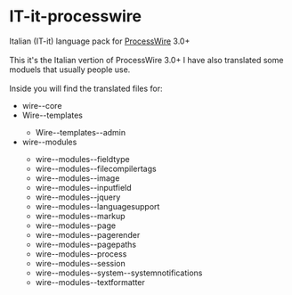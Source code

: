 # IT-it-processwire
Italian (IT-it) language pack for <a href="http://processwire.com/">ProcessWire</a> 3.0+
<br>
<br>
This it's the Italian vertion of ProcessWire 3.0+
I have also translated some moduels that usually people use.
<br>
<br>
Inside you will find the translated files for:<br>
<ul>
  <li>wire--core</li>
  <li>Wire--templates</li>
    <ul><li>Wire--templates--admin</ul></li>
  <li>wire--modules</li>
    <ul>
      <li>wire--modules--fieldtype</li>
      <li>wire--modules--filecompilertags</li>
      <li>wire--modules--image</li>
      <li>wire--modules--inputfield</li>
      <li>wire--modules--jquery</li>
      <li>wire--modules--languagesupport</li>
      <li>wire--modules--markup</li>
      <li>wire--modules--page</li>
      <li>wire--modules--pagerender</li>
      <li>wire--modules--pagepaths</li>
      <li>wire--modules--process</li>
      <li>wire--modules--session</li>
      <li>wire--modules--system--systemnotifications</li>
      <li>wire--modules--textformatter</li>
      </ul>
</ul>
